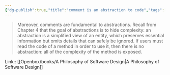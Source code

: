 ```yaml
---
{"dg-publish":true,"title":"comment is an abstraction to code","tags":["quotes"],"date":"2023-05-14T09:21:24+04:00","modified_at":"2023-08-11T15:18:26+03:00","alias":"comment is an abstraction to code","dg-path":"/quotes/202305140921.md","permalink":"/quotes/202305140921/","dgPassFrontmatter":true}
---
```



> Moreover, comments are fundamental to abstractions. Recall from Chapter 4 that the goal of abstractions is to hide complexity: an abstraction is a simplified view of an entity, which preserves essential information but omits details that can safely be ignored. If users must read the code of a method in order to use it, then there is no abstraction: all of the complexity of the method is exposed.

Link:: [[Openbox/books/A Philosophy of Software Design|A Philosophy of Software Design]]
